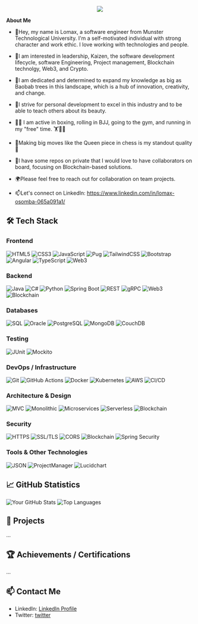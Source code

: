 <p align="center" width="100%">
    <img src="https://github.com/LomaxOS/lomaxos/assets/72916140/e27f497d-4082-433b-8e63-a4d38a87849a"> 
</p>


  **About Me**

- 👋Hey, my name is Lomax, a software engineer from Munster Technological University. I'm a self-motivated individual with strong character and work ethic. I love working with technologies and people. 
- 👀I am interested in leadership, Kaizen, the software development lifecycle, software Engineering, Project management, Blockchain technolgy, Web3, and Crypto.
- 🌱I am dedicated and determined to expand my knowledge as big as Baobab trees in this landscape, which is a hub of innovation, creativity, and change.
- 🎯I strive for personal development to excel in this industry and to be able to teach others about its beauty.
- 🥊🥋 I am active in boxing, rolling in BJJ, going to the gym, and running in my "free" time. 🏋️🏃‍♂️
- 🌟Making big moves like the Queen piece in chess is my standout quality 🌟 

- 🤝I have some repos on private that I would love to have collaborators on board, focusing on Blockchain-based solutions.
- 🌍Please feel free to reach out for collaboration on team projects. 

- 📫Let's connect on LinkedIn: https://www.linkedin.com/in/lomax-osomba-065a091a1/

## 🛠 Tech Stack

### Frontend
![HTML5](https://img.shields.io/badge/-HTML5-E34F26?style=flat&logo=html5&logoColor=white)
![CSS3](https://img.shields.io/badge/-CSS3-1572B6?style=flat&logo=css3&logoColor=white)
![JavaScript](https://img.shields.io/badge/-JavaScript-F7DF1E?style=flat&logo=javascript&logoColor=black)
![Pug](https://img.shields.io/badge/-Pug-A86454?style=flat&logo=pug&logoColor=white)
![TailwindCSS](https://img.shields.io/badge/-TailwindCSS-38B2AC?style=flat&logo=tailwind-css&logoColor=white)
![Bootstrap](https://img.shields.io/badge/-Bootstrap-563D7C?style=flat&logo=bootstrap&logoColor=white)
![Angular](https://img.shields.io/badge/-Angular-DD0031?style=flat&logo=angular&logoColor=white)
![TypeScript](https://img.shields.io/badge/-TypeScript-007ACC?style=flat&logo=typescript&logoColor=white)
![Web3](https://img.shields.io/badge/-Web3-29A3A3?style=flat&logo=web3&logoColor=white)


### Backend
![Java](https://img.shields.io/badge/-Java-007396?style=flat&logo=java&logoColor=white)
![C#](https://img.shields.io/badge/-C%23-239120?style=flat&logo=c-sharp&logoColor=white)
![Python](https://img.shields.io/badge/-Python-3776AB?style=flat&logo=python&logoColor=white)
![Spring Boot](https://img.shields.io/badge/-Spring%20Boot-6DB33F?style=flat&logo=spring-boot&logoColor=white)
![REST](https://img.shields.io/badge/-REST-85EA2D?style=flat&logo=rest&logoColor=white)
![gRPC](https://img.shields.io/badge/-gRPC-4285F4?style=flat&logo=grpc&logoColor=white)
![Web3](https://img.shields.io/badge/-Web3-29A3A3?style=flat&logo=web3&logoColor=white)
![Blockchain](https://img.shields.io/badge/-Blockchain-121D33?style=flat&logo=blockchain&logoColor=white)

### Databases
![SQL](https://img.shields.io/badge/-SQL-4479A1?style=flat&logo=sql&logoColor=white)
![Oracle](https://img.shields.io/badge/-Oracle-F80000?style=flat&logo=oracle&logoColor=white)
![PostgreSQL](https://img.shields.io/badge/-PostgreSQL-336791?style=flat&logo=postgresql&logoColor=white)
![MongoDB](https://img.shields.io/badge/-MongoDB-47A248?style=flat&logo=mongodb&logoColor=white)
![CouchDB](https://img.shields.io/badge/-CouchDB-EF2D56?style=flat&logo=apache-couchdb&logoColor=white)

### Testing
![JUnit](https://img.shields.io/badge/-JUnit-25A162?style=flat&logo=junit5&logoColor=white)
![Mockito](https://img.shields.io/badge/-Mockito-47A248?style=flat&logo=mockito&logoColor=white)

### DevOps / Infrastructure
![Git](https://img.shields.io/badge/-Git-F05032?style=flat&logo=git&logoColor=white)
![GitHub Actions](https://img.shields.io/badge/-GitHub%20Actions-2088FF?style=flat&logo=github-actions&logoColor=white)
![Docker](https://img.shields.io/badge/-Docker-2496ED?style=flat&logo=docker&logoColor=white)
![Kubernetes](https://img.shields.io/badge/-Kubernetes-326CE5?style=flat&logo=kubernetes&logoColor=white)
![AWS](https://img.shields.io/badge/-AWS-232F3E?style=flat&logo=amazon-aws&logoColor=white)
![CI/CD](https://img.shields.io/badge/-CI%2FCD-00C7B7?style=flat&logo=github-actions&logoColor=white)

### Architecture & Design
![MVC](https://img.shields.io/badge/-MVC-007ACC?style=flat&logo=mvc&logoColor=white)
![Monolithic](https://img.shields.io/badge/-Monolithic-FF6F61?style=flat&logo=monolithic&logoColor=white)
![Microservices](https://img.shields.io/badge/-Microservices-FFD700?style=flat&logo=microservices&logoColor=white)
![Serverless](https://img.shields.io/badge/-Serverless-FD5750?style=flat&logo=serverless&logoColor=white)
![Blockchain](https://img.shields.io/badge/-Blockchain-121D33?style=flat&logo=blockchain&logoColor=white)

### Security
![HTTPS](https://img.shields.io/badge/-HTTPS-00586B?style=flat&logo=https&logoColor=white)
![SSL/TLS](https://img.shields.io/badge/-SSL%2FTLS-8C8C8C?style=flat&logo=ssl&logoColor=white)
![CORS](https://img.shields.io/badge/-CORS-85C1E9?style=flat&logo=cors&logoColor=white)
![Blockchain](https://img.shields.io/badge/-Blockchain-121D33?style=flat&logo=blockchain&logoColor=white)
![Spring Security](https://img.shields.io/badge/-Spring%20Security-6DB33F?style=flat&logo=spring-security&logoColor=white)

### Tools & Other Technologies
![JSON](https://img.shields.io/badge/-JSON-000000?style=flat&logo=json&logoColor=white)
![ProjectManager](https://img.shields.io/badge/-ProjectManager-004D40?style=flat&logo=projectmanager&logoColor=white)
![Lucidchart](https://img.shields.io/badge/-Lucidchart-F08000?style=flat&logo=lucidchart&logoColor=white)

## 📈 GitHub Statistics
![Your GitHub Stats](https://github-readme-stats.vercel.app/api?username=LomaxOS&show_icons=true&theme=radical)
![Top Languages](https://github-readme-stats.vercel.app/api/top-langs/?username=LomaxOS&layout=compact&theme=radical)

## 🚀 Projects
...

## 🏆 Achievements / Certifications
...

## 📫 Contact Me
- LinkedIn: [LinkedIn Profile](https://www.linkedin.com/in/lomax-osomba-065a091a1/)
- Twitter: [twitter](https://twitter.com/yourtwitterhandle)

